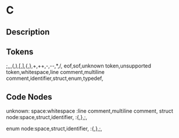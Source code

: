 # C

## Description


## Tokens

;,\,,(,),[,],{,},+,++,-,--,*,/,
eof,sof,unknown token,unsupported token,whitespace,line comment,multiline comment,identifier,struct,enum,typedef,

## Code Nodes

unknown:
space:whitespace
:line comment,multiline comment,
struct node:space,struct,identifier,
:{,},;,

enum node:space,struct,identifier,
:{,},;,

